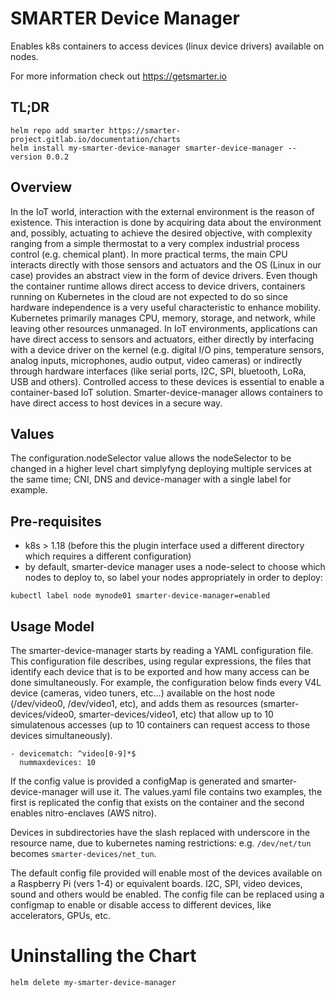 # SMARTER Device Manager

Enables k8s containers to access devices (linux device drivers) available on nodes.

For more information check out https://getsmarter.io

## TL;DR

```console
helm repo add smarter https://smarter-project.gitlab.io/documentation/charts
helm install my-smarter-device-manager smarter-device-manager --version 0.0.2
```

## Overview

In the IoT world, interaction with the external environment is the reason of existence.
This interaction is done by acquiring data about the environment and, possibly, actuating to achieve the desired objective, with complexity ranging from a simple thermostat to a very complex industrial process control (e.g. chemical plant). In more practical terms, the main CPU interacts directly with those sensors and actuators and the OS (Linux in our case) provides an abstract view in the form of device drivers.
Even though the container runtime allows direct access to device drivers, containers running on Kubernetes in the cloud are not expected to do so since hardware independence is a very useful characteristic to enhance mobility.
Kubernetes primarily manages CPU, memory, storage, and network, while leaving other resources unmanaged.
In IoT environments, applications can have direct access to sensors and actuators, either directly by interfacing with a device driver on the kernel (e.g. digital I/O pins, temperature sensors, analog inputs, microphones, audio output, video cameras) or indirectly through hardware interfaces (like serial ports, I2C, SPI, bluetooth, LoRa, USB and others).
Controlled access to these devices is essential to enable a container-based IoT solution. Smarter-device-manager allows containers to have direct access to host devices in a secure way.

## Values

The configuration.nodeSelector value allows the nodeSelector to be changed in a higher level chart simplyfyng deploying multiple services at the same time; CNI, DNS and device-manager with a single label for example.

## Pre-requisites

- k8s > 1.18 (before this the plugin interface used a different directory which requires a different configuration)
- by default, smarter-device manager uses a node-select to choose which nodes to deploy to, so label your nodes appropriately in order to deploy:
```
kubectl label node mynode01 smarter-device-manager=enabled
```

## Usage Model

The smarter-device-manager starts by reading a YAML configuration file. This configuration file describes, using regular expressions, the files that identify each device that is to be exported and how many access can be done simultaneously. For example, the configuration below finds every V4L device (cameras, video tuners, etc...) available on the host node (/dev/video0, /dev/video1, etc), and adds them as resources (smarter-devices/video0, smarter-devices/video1, etc) that allow up to 10 simulatenous accesses (up to 10 containers can request access to those devices simultaneously). 
```
- devicematch: ^video[0-9]*$
  nummaxdevices: 10
```

If the config value is provided a configMap is generated and smarter-device-manager will use it. The values.yaml file contains two examples, the first is replicated the config that exists on the container and the second enables nitro-enclaves (AWS nitro).

Devices in subdirectories have the slash replaced with underscore in the
resource name, due to kubernetes naming restrictions: e.g. `/dev/net/tun`
becomes `smarter-devices/net_tun`.

The default config file provided will enable most of the devices available on a Raspberry Pi (vers 1-4) or equivalent boards. I2C, SPI, video devices, sound and others would be enabled. The config file can be replaced using a configmap to enable or disable access to different devices, like accelerators, GPUs, etc.

# Uninstalling the Chart

```
helm delete my-smarter-device-manager

```

